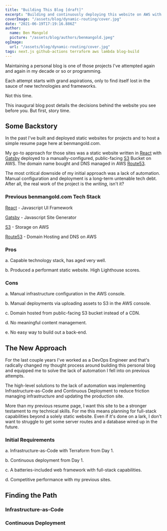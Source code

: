 ```yaml
---
title: "Building This Blog [draft]"
excerpt: "Building and continuously deploying this website on AWS with Next.js, Terraform and GitHub Actions."
coverImage: "/assets/blog/dynamic-routing/cover.jpg"
date: "2021-06-19T17:19:16.886Z"
author:
  name: Ben Mangold
  picture: "/assets/blog/authors/benmangold.jpeg"
ogImage:
  url: "/assets/blog/dynamic-routing/cover.jpg"
tags: next.js github-actions terraform aws lambda blog-build
---
```


Maintaining a personal blog is one of those projects I've attempted again and again in my decade or so or programming.

Each attempt starts with grand aspirations, only to find itself lost in the sauce of new technologies and frameworks.

Not this time.

This inaugural blog post details the decisions behind the website you see before you. But first, story time.

## Some Backstory

In the past I've built and deployed static websites for projects and to host a simple resume page here at benmangold.com.

My go-to approach for those sites was a static website written in [React](https://reactjs.org/) with [Gatsby](https://www.gatsbyjs.com/) deployed to a manually-configured, public-facing [S3](https://aws.amazon.com/s3/) Bucket on AWS. The domain name bought and DNS managed in AWS [Route53](https://aws.amazon.com/route53/).

The most critical downside of my initial approach was a lack of automation. Manual configuration and deployment is a long-term untenable tech debt. After all, the real work of the project is the _writing_, isn't it?

### Previous benmangold.com Tech Stack

[React](https://reactjs.org/) - Javascript UI Framework

[Gatsby](https://www.gatsbyjs.com/) - Javascript Site Generator

[S3](https://aws.amazon.com/s3/) - Storage on AWS

[Route53](https://aws.amazon.com/route53/) - Domain Hosting and DNS on AWS

### Pros

a. Capable technology stack, has aged very well.

b. Produced a performant static website. High Lighthouse scores.

### Cons

a. Manual infrastructure configuration in the AWS console.

b. Manual deployments via uploading assets to S3 in the AWS console.

c. Domain hosted from public-facing S3 bucket instead of a CDN.

d. No meaningful content management.

e. No easy way to build out a back-end.

## The New Approach

For the last couple years I've worked as a DevOps Engineer and that's radically changed my thought process around building this personal blog and equipped me to solve the lack of automation I fell into on previous attempts.

The high-level solutions to the lack of automation was implementing Infrastructure-as-Code and Continuous Deployment to reduce friction managing infrastructure and updating the production site.

More than my previous resume page, I want this site to be a stronger testament to my technical skills. For me this means planning for full-stack capabilities beyond a solely static website. Even if it's done on a lark, I don't want to struggle to get some server routes and a database wired up in the future.

### Initial Requirements

a. Infrastructure-as-Code with Terraform from Day 1.

b. Continuous deployment from Day 1.

c. A batteries-included web framework with full-stack capabilities.

d. Competitive performance with my previous sites.

## Finding the Path

### Infrastructure-as-Code

### Continuous Deployment
